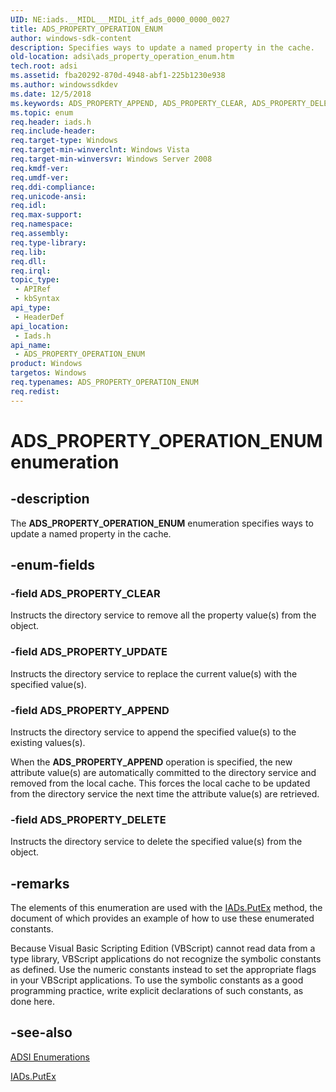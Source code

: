 ```yaml
---
UID: NE:iads.__MIDL___MIDL_itf_ads_0000_0000_0027
title: ADS_PROPERTY_OPERATION_ENUM
author: windows-sdk-content
description: Specifies ways to update a named property in the cache.
old-location: adsi\ads_property_operation_enum.htm
tech.root: adsi
ms.assetid: fba20292-870d-4948-abf1-225b1230e938
ms.author: windowssdkdev
ms.date: 12/5/2018
ms.keywords: ADS_PROPERTY_APPEND, ADS_PROPERTY_CLEAR, ADS_PROPERTY_DELETE, ADS_PROPERTY_OPERATION_ENUM, ADS_PROPERTY_OPERATION_ENUM enumeration [ADSI], ADS_PROPERTY_UPDATE, _ds_ads_property_operation_enum, adsi.ads__property__operation__enum, adsi.ads_property_operation_enum, iads/ADS_PROPERTY_APPEND, iads/ADS_PROPERTY_CLEAR, iads/ADS_PROPERTY_DELETE, iads/ADS_PROPERTY_OPERATION_ENUM, iads/ADS_PROPERTY_UPDATE
ms.topic: enum
req.header: iads.h
req.include-header: 
req.target-type: Windows
req.target-min-winverclnt: Windows Vista
req.target-min-winversvr: Windows Server 2008
req.kmdf-ver: 
req.umdf-ver: 
req.ddi-compliance: 
req.unicode-ansi: 
req.idl: 
req.max-support: 
req.namespace: 
req.assembly: 
req.type-library: 
req.lib: 
req.dll: 
req.irql: 
topic_type:
 - APIRef
 - kbSyntax
api_type:
 - HeaderDef
api_location:
 - Iads.h
api_name:
 - ADS_PROPERTY_OPERATION_ENUM
product: Windows
targetos: Windows
req.typenames: ADS_PROPERTY_OPERATION_ENUM
req.redist: 
---
```


# ADS_PROPERTY_OPERATION_ENUM enumeration


## -description


The <b>ADS_PROPERTY_OPERATION_ENUM</b> enumeration specifies ways to update a named property in the cache.


## -enum-fields




### -field ADS_PROPERTY_CLEAR

Instructs the directory service to remove all the property value(s) from the object.


### -field ADS_PROPERTY_UPDATE

Instructs the directory service to replace the current value(s) with the specified value(s).


### -field ADS_PROPERTY_APPEND

Instructs the directory service to append the specified value(s) to the existing values(s).

When the <b>ADS_PROPERTY_APPEND</b> operation is specified, the new attribute value(s) are automatically committed to the directory service and removed from the local cache. This forces the local cache to be updated from the directory service the next time the attribute value(s) are retrieved.


### -field ADS_PROPERTY_DELETE

Instructs the directory service to delete the specified value(s) from the object.


## -remarks



The elements of this enumeration are used with the  <a href="https://msdn.microsoft.com/fb9d9b2c-9efc-4462-ac4b-9a2fbf0b5ec7">IADs.PutEx</a> method, the document of which provides an example of how to use these enumerated constants.

Because Visual Basic Scripting Edition (VBScript) cannot read data from a type library, VBScript applications do not recognize the symbolic constants as defined. Use the numeric constants instead to set the appropriate flags in your VBScript applications. To use the symbolic constants as a good programming practice, write explicit declarations of such constants, as done here.




## -see-also




<a href="https://msdn.microsoft.com/f0ad5ce5-742d-40dc-ac5a-31d779e40bfd">ADSI
    Enumerations</a>



<a href="https://msdn.microsoft.com/fb9d9b2c-9efc-4462-ac4b-9a2fbf0b5ec7">IADs.PutEx</a>
 

 

